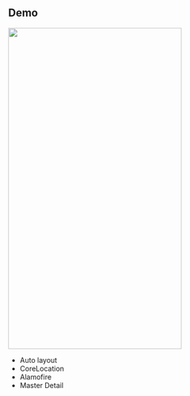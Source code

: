 
## Demo

<img src="https://i.imgur.com/9thpBwq.gif" width="350" height="650">

- Auto layout
- CoreLocation
- Alamofire
- Master Detail
